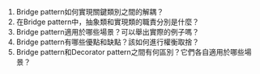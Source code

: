 

1. Bridge pattern如何實現關鍵類別之間的解耦？
2. 在Bridge pattern中，抽象類和實現類的職責分別是什麼？
3. Bridge pattern適用於哪些場景？可以舉出實際的例子嗎？
4. Bridge pattern有哪些優點和缺點？該如何進行權衡取捨？
5. Bridge pattern和Decorator pattern之間有何區別？它們各自適用於哪些場景？